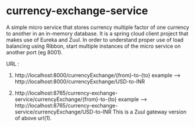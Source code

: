 # currency-exchange-service
A simple micro service that stores currency multiple factor of one currency to another in an in-memory database. It is a spring cloud client project that makes use of Eureka and Zuul. In order to understand proper use of load balancing using Ribbon, start multiple instances of the micro service on another port (eg 8001).

URL :
1. http://localhost:8000/currencyExchange/{from}-to-{to}
      example --> http://localhost:8000/currencyExchange/USD-to-INR
      
2. http://localhost:8765/currency-exchange-service/currencyExchange/{from}-to-{to}
      example --> http://localhost:8765/currency-exchange-service/currencyExchange/USD-to-INR
   This is a Zuul gateway version of above url(1).
